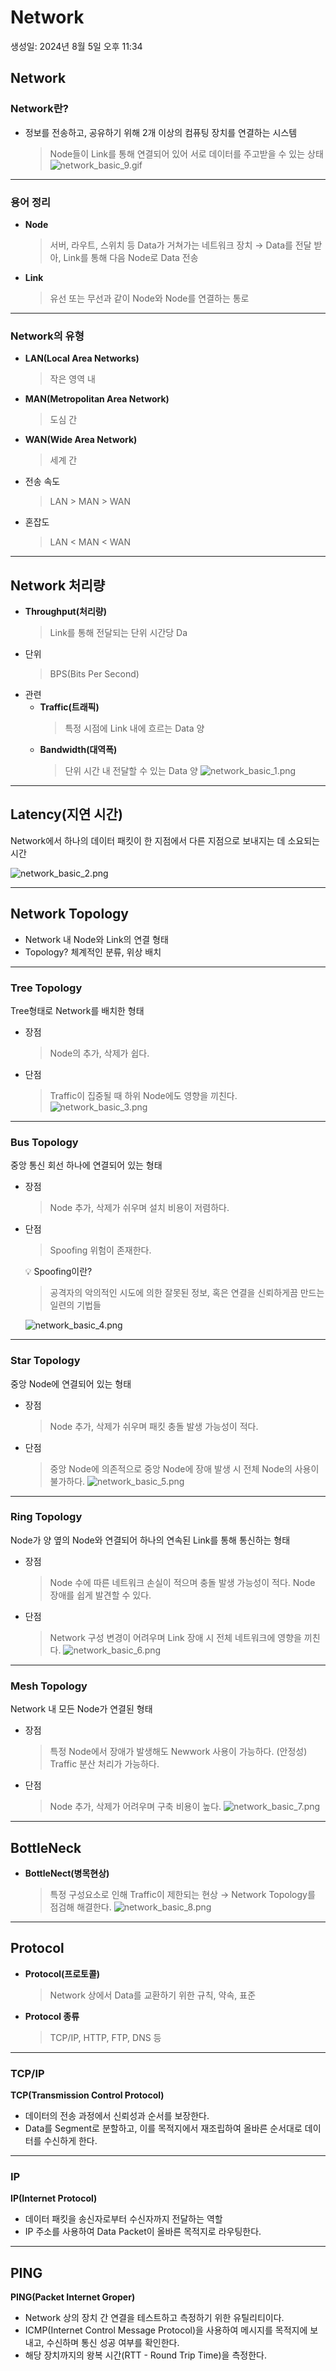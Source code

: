 # Network

생성일: 2024년 8월 5일 오후 11:34

## Network

### Network란?

- 정보를 전송하고, 공유하기 위해 2개 이상의 컴퓨팅 장치를 연결하는 시스템
  > Node들이 Link를 통해 연결되어 있어 서로 데이터를 주고받을 수 있는 상태
  ![network_basic_9.gif](./images/Network/network_basic_1.png)

---

### 용어 정리

- **Node**
  > 서버, 라우트, 스위치 등 Data가 거쳐가는 네트워크 장치
  > → Data를 전달 받아, Link를 통해 다음 Node로 Data 전송
- **Link**
  > 유선 또는 무선과 같이 Node와 Node를 연결하는 통로

---

### Network의 유형

- **LAN(Local Area Networks)**
  > 작은 영역 내
- **MAN(Metropolitan Area Network)**
  > 도심 간
- **WAN(Wide Area Network)**

  > 세계 간

- 전송 속도
  > LAN > MAN > WAN
- 혼잡도
  > LAN < MAN < WAN

---

## Network 처리량

- **Throughput(처리량)**
  > Link를 통해 전달되는 단위 시간당 Da
- 단위
  > BPS(Bits Per Second)
- 관련
  - **Traffic(트래픽)**
    > 특정 시점에 Link 내에 흐르는 Data 양
  - **Bandwidth(대역폭)**
    > 단위 시간 내 전달할 수 있는 Data 양
    ![network_basic_1.png](./images/Network/network_basic_2.png)

---

## Latency(지연 시간)

Network에서 하나의 데이터 패킷이 한 지점에서 다른 지점으로 보내지는 데 소요되는 시간

![network_basic_2.png](./images/Network/network_basic_3.png)

---

## Network Topology

- Network 내 Node와 Link의 연결 형태
- Topology? 체계적인 분류, 위상 배치

---

### Tree Topology

Tree형태로 Network를 배치한 형태

- 장점
  > Node의 추가, 삭제가 쉽다.
- 단점
  > Traffic이 집중될 때 하위 Node에도 영향을 끼친다.
  ![network_basic_3.png](./images/Network/network_basic_4.png)

---

### Bus Topology

중앙 통신 회선 하나에 연결되어 있는 형태

- 장점
  > Node 추가, 삭제가 쉬우며 설치 비용이 저렴하다.
- 단점
  > Spoofing 위험이 존재한다.
    <aside>
    💡 Spoofing이란?
    
    > 공격자의 악의적인 시도에 의한 잘못된 정보, 혹은 연결을 신뢰하게끔 만드는 
    일련의 기법들
    > 
    </aside>
    
    ![network_basic_4.png](./images/Network/network_basic_5.png)


---

### Star Topology

중앙 Node에 연결되어 있는 형태

- 장점
  > Node 추가, 삭제가 쉬우며 패킷 충돌 발생 가능성이 적다.
- 단점
  > 중앙 Node에 의존적으로 중앙 Node에 장애 발생 시 전체 Node의 사용이 불가하다.
  ![network_basic_5.png](./images/Network/network_basic_6.png)

---

### Ring Topology

Node가 양 옆의 Node와 연결되어 하나의 연속된 Link를 통해 통신하는 형태

- 장점
  > Node 수에 따른 네트워크 손실이 적으며 충돌 발생 가능성이 적다.
  > Node 장애를 쉽게 발견할 수 있다.
- 단점
  > Network 구성 변경이 어려우며 Link 장애 시 전체 네트워크에 영향을 끼친다.
  ![network_basic_6.png](./images/Network/network_basic_7.png)

---

### Mesh Topology

Network 내 모든 Node가 연결된 형태

- 장점
  > 특정 Node에서 장애가 발생해도 Newwork 사용이 가능하다. (안정성)
  > Traffic 분산 처리가 가능하다.
- 단점
  > Node 추가, 삭제가 어려우며 구축 비용이 높다.
  ![network_basic_7.png](./images/Network/network_basic_8.png)

---

## BottleNeck

- **BottleNect(병목현상)**
  > 특정 구성요소로 인해 Traffic이 제한되는 현상
  > → Network Topology를 점검해 해결한다.
  ![network_basic_8.png](./images/Network/network_basic_9.png)

---

## Protocol

- **Protocol(프로토콜)**
  > Network 상에서 Data를 교환하기 위한 규칙, 약속, 표준
- **Protocol 종류**
  > TCP/IP, HTTP, FTP, DNS 등

---

### TCP/IP

**TCP(Transmission Control Protocol)**

- 데이터의 전송 과정에서 신뢰성과 순서를 보장한다.
- Data를 Segment로 분할하고, 이를 목적지에서 재조립하여 올바른 순서대로 데이터를 수신하게 한다.

---

### IP

**IP(Internet Protocol)**

- 데이터 패킷을 송신자로부터 수신자까지 전달하는 역할
- IP 주소를 사용하여 Data Packet이 올바른 목적지로 라우팅한다.

---

## PING

**PING(Packet Internet Groper)**

- Network 상의 장치 간 연결을 테스트하고 측정하기 위한 유틸리티이다.
- ICMP(Internet Control Message Protocol)을 사용하여 메시지를 목적지에 보내고, 수신하며 통신 성공 여부를 확인한다.
- 해당 장치까지의 왕복 시간(RTT - Round Trip Time)을 측정한다.
